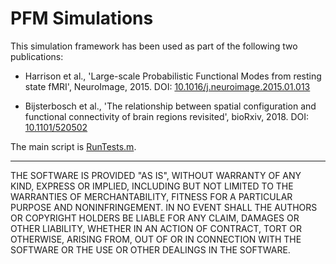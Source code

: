 # PFM Simulations

This simulation framework has been used as part of the following two
publications:

 + Harrison et al., 'Large-scale Probabilistic Functional Modes from resting
   state fMRI', NeuroImage, 2015.
   DOI: [10.1016/j.neuroimage.2015.01.013](https://doi.org/10.1016/j.neuroimage.2015.01.013)

 + Bijsterbosch et al., 'The relationship between spatial configuration and
   functional connectivity of brain regions revisited', bioRxiv, 2018.
   DOI: [10.1101/520502](https://doi.org/10.1101/520502)

The main script is [RunTests.m](RunTests.m).

----------

THE SOFTWARE IS PROVIDED "AS IS", WITHOUT WARRANTY OF ANY KIND, EXPRESS OR
IMPLIED, INCLUDING BUT NOT LIMITED TO THE WARRANTIES OF MERCHANTABILITY,
FITNESS FOR A PARTICULAR PURPOSE AND NONINFRINGEMENT. IN NO EVENT SHALL THE
AUTHORS OR COPYRIGHT HOLDERS BE LIABLE FOR ANY CLAIM, DAMAGES OR OTHER
LIABILITY, WHETHER IN AN ACTION OF CONTRACT, TORT OR OTHERWISE, ARISING FROM,
OUT OF OR IN CONNECTION WITH THE SOFTWARE OR THE USE OR OTHER DEALINGS IN THE
SOFTWARE.

